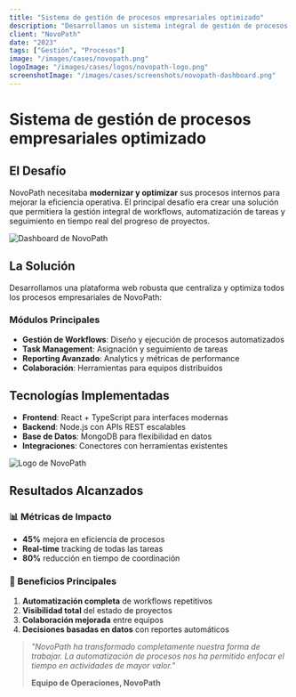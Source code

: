 ```yaml
---
title: "Sistema de gestión de procesos empresariales optimizado"
description: "Desarrollamos un sistema integral de gestión de procesos empresariales que automatiza workflows, optimiza la operación y mejora la trazabilidad de todas las actividades comerciales."
client: "NovoPath"
date: "2023"
tags: ["Gestión", "Procesos"]
image: "/images/cases/novopath.png"
logoImage: "/images/cases/logos/novopath-logo.png"
screenshotImage: "/images/cases/screenshots/novopath-dashboard.png"
---
```


# Sistema de gestión de procesos empresariales optimizado

## El Desafío

NovoPath necesitaba **modernizar y optimizar** sus procesos internos para mejorar la eficiencia operativa. El principal desafío era crear una solución que permitiera la gestión integral de workflows, automatización de tareas y seguimiento en tiempo real del progreso de proyectos.

![Dashboard de NovoPath](/images/cases/screenshots/novopath-dashboard.png)

## La Solución

Desarrollamos una plataforma web robusta que centraliza y optimiza todos los procesos empresariales de NovoPath:

### Módulos Principales

- **Gestión de Workflows**: Diseño y ejecución de procesos automatizados
- **Task Management**: Asignación y seguimiento de tareas
- **Reporting Avanzado**: Analytics y métricas de performance
- **Colaboración**: Herramientas para equipos distribuidos

## Tecnologías Implementadas

- **Frontend**: React + TypeScript para interfaces modernas
- **Backend**: Node.js con APIs REST escalables
- **Base de Datos**: MongoDB para flexibilidad en datos
- **Integraciones**: Conectores con herramientas existentes

![Logo de NovoPath](/images/cases/logos/novopath-logo.png)

## Resultados Alcanzados

### 📊 Métricas de Impacto

- **45%** mejora en eficiencia de procesos
- **Real-time** tracking de todas las tareas
- **80%** reducción en tiempo de coordinación

### 🚀 Beneficios Principales

1. **Automatización completa** de workflows repetitivos
2. **Visibilidad total** del estado de proyectos
3. **Colaboración mejorada** entre equipos
4. **Decisiones basadas en datos** con reportes automáticos

> *"NovoPath ha transformado completamente nuestra forma de trabajar. La automatización de procesos nos ha permitido enfocar el tiempo en actividades de mayor valor."*
> 
> **Equipo de Operaciones, NovoPath**